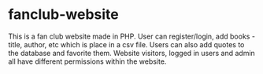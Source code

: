# fanclub-website
This is a fan club website made in PHP. User can register/login, add books - title, author, etc which is place in a csv file. Users can also add quotes to the database and favorite them. Website visitors, logged in users and admin all have different permissions within the website. 
